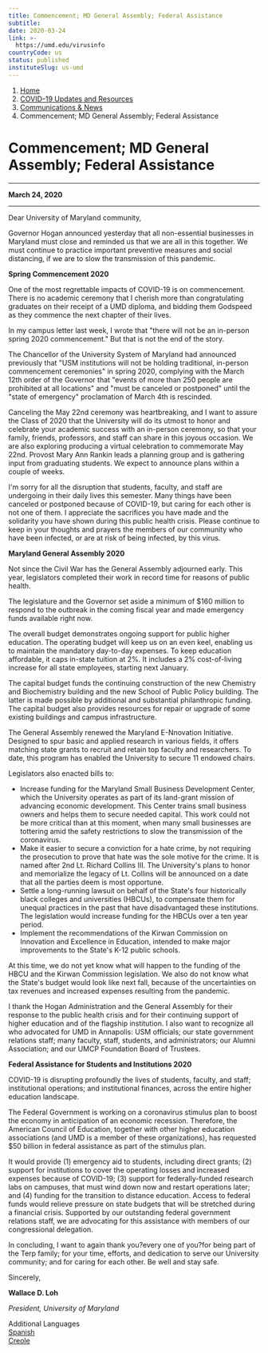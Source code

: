 ```yaml
---
title: Commencement; MD General Assembly; Federal Assistance
subtitle: 
date: 2020-03-24
link: >-
  https://umd.edu/virusinfo
countryCode: us
status: published
instituteSlug: us-umd
---
```

  1. [Home](/)
  2. [COVID-19 Updates and Resources](/virusinfo)
  3. [Communications & News](/virusinfo/communications-news)
  4. Commencement; MD General Assembly; Federal Assistance



# Commencement; MD General Assembly; Federal Assistance

* * *

**March 24, 2020**

* * *

Dear University of Maryland community,  
 

Governor Hogan announced yesterday that all non-essential businesses in Maryland must close and reminded us that we are all in this together. We must continue to practice important preventive measures and social distancing, if we are to slow the transmission of this pandemic.  
 

**Spring Commencement 2020**

One of the most regrettable impacts of COVID-19 is on commencement. There is no academic ceremony that I cherish more than congratulating graduates on their receipt of a UMD diploma, and bidding them Godspeed as they commence the next chapter of their lives.

  
In my campus letter last week, I wrote that "there will not be an in-person spring 2020 commencement." But that is not the end of the story.

  
The Chancellor of the University System of Maryland had announced previously that "USM institutions will not be holding traditional, in-person commencement ceremonies" in spring 2020, complying with the March 12th order of the Governor that "events of more than 250 people are prohibited at all locations" and "must be canceled or postponed" until the "state of emergency" proclamation of March 4th is rescinded.

  
Canceling the May 22nd ceremony was heartbreaking, and I want to assure the Class of 2020 that the University will do its utmost to honor and celebrate your academic success with an in-person ceremony, so that your family, friends, professors, and staff can share in this joyous occasion. We are also exploring producing a virtual celebration to commemorate May 22nd. Provost Mary Ann Rankin leads a planning group and is gathering input from graduating students. We expect to announce plans within a couple of weeks.

  
I'm sorry for all the disruption that students, faculty, and staff are undergoing in their daily lives this semester. Many things have been canceled or postponed because of COVID-19, but caring for each other is not one of them. I appreciate the sacrifices you have made and the solidarity you have shown during this public health crisis. Please continue to keep in your thoughts and prayers the members of our community who have been infected, or are at risk of being infected, by this virus.  
 

**Maryland General Assembly 2020**

Not since the Civil War has the General Assembly adjourned early. This year, legislators completed their work in record time for reasons of public health.

  
The legislature and the Governor set aside a minimum of $160 million to respond to the outbreak in the coming fiscal year and made emergency funds available right now.

  
The overall budget demonstrates ongoing support for public higher education. The operating budget will keep us on an even keel, enabling us to maintain the mandatory day-to-day expenses. To keep education affordable, it caps in-state tuition at 2%. It includes a 2% cost-of-living increase for all state employees, starting next January.

The capital budget funds the continuing construction of the new Chemistry and Biochemistry building and the new School of Public Policy building. The latter is made possible by additional and substantial philanthropic funding. The capital budget also provides resources for repair or upgrade of some existing buildings and campus infrastructure.

  
The General Assembly renewed the Maryland E-Nnovation Initiative. Designed to spur basic and applied research in various fields, it offers matching state grants to recruit and retain top faculty and researchers. To date, this program has enabled the University to secure 11 endowed chairs.

Legislators also enacted bills to:

  * Increase funding for the Maryland Small Business Development Center, which the University operates as part of its land-grant mission of advancing economic development. This Center trains small business owners and helps them to secure needed capital. This work could not be more critical than at this moment, when many small businesses are tottering amid the safety restrictions to slow the transmission of the coronavirus.
  * Make it easier to secure a conviction for a hate crime, by not requiring the prosecution to prove that hate was the sole motive for the crime. It is named after 2nd Lt. Richard Collins III. The University's plans to honor and memorialize the legacy of Lt. Collins will be announced on a date that all the parties deem is most opportune.
  * Settle a long-running lawsuit on behalf of the State's four historically black colleges and universities (HBCUs), to compensate them for unequal practices in the past that have disadvantaged these institutions. The legislation would increase funding for the HBCUs over a ten year period.
  * Implement the recommendations of the Kirwan Commission on Innovation and Excellence in Education, intended to make major improvements to the State's K-12 public schools.



  
At this time, we do not yet know what will happen to the funding of the HBCU and the Kirwan Commission legislation. We also do not know what the State's budget would look like next fall, because of the uncertainties on tax revenues and increased expenses resulting from the pandemic.

  
I thank the Hogan Administration and the General Assembly for their response to the public health crisis and for their continuing support of higher education and of the flagship institution. I also want to recognize all who advocated for UMD in Annapolis: USM officials; our state government relations staff; many faculty, staff, students, and administrators; our Alumni Association; and our UMCP Foundation Board of Trustees.  
 

**Federal Assistance for Students and Institutions 2020**

COVID-19 is disrupting profoundly the lives of students, faculty, and staff; institutional operations; and institutional finances, across the entire higher education landscape.

  
The Federal Government is working on a coronavirus stimulus plan to boost the economy in anticipation of an economic recession. Therefore, the American Council of Education, together with other higher education associations (and UMD is a member of these organizations), has requested $50 billion in federal assistance as part of the stimulus plan.

  
It would provide (1) emergency aid to students, including direct grants; (2) support for institutions to cover the operating losses and increased expenses because of COVID-19; (3) support for federally-funded research labs on campuses, that must wind down now and restart operations later; and (4) funding for the transition to distance education. Access to federal funds would relieve pressure on state budgets that will be stretched during a financial crisis. Supported by our outstanding federal government relations staff, we are advocating for this assistance with members of our congressional delegation.

  
In concluding, I want to again thank you?every one of you?for being part of the Terp family; for your time, efforts, and dedication to serve our University community; and for caring for each other. Be well and stay safe.

 

Sincerely,  
 

**Wallace D. Loh**

_President, University of Maryland_

 

Additional Languages  
[Spanish](/sites/umd.edu/files/Coronavirus/March%2024%202020%20%20Commencement_%20MD%20General%20Assembly_%20Federal%20Assistance_-spa.pdf)  
[Creole](/sites/umd.edu/files/Coronavirus/March%2024%202020%20%20Commencement_%20MD%20General%20Assembly_%20Federal%20Assistance_-hat.pdf)

